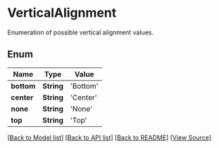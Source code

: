 # VerticalAlignment
Enumeration of possible vertical alignment values.

## Enum
Name | Type | Value
------------ | ------------- | -------------
**bottom** | **String** | 'Bottom'
**center** | **String** | 'Center'
**none** | **String** | 'None'
**top** | **String** | 'Top'

[[Back to Model list]](../README.md#documentation-for-models) [[Back to API list]](../README.md#documentation-for-api-endpoints) [[Back to README]](../README.md) [[View Source]](../src/models/VerticalAlignment.ts)

